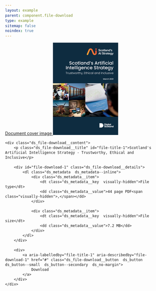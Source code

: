 ```yaml
---
layout: example
parent: component.file-download
type: example
sitemap: false
noindex: true
---
```

<div class="ds_file-download">
    <div class="ds_file-download__thumbnail">
        <a data-button="document-cover" class="ds_file-download__thumbnail-link" aria-hidden="true" tabindex="-1" href="#">
            <span class="visually-hidden">Document cover image</span>
            <img class="ds_file-download__thumbnail-image" src="/assets/images/graphics/ai-publication-cover.png" alt="">
        </a>
    </div>

    <div class="ds_file-download__content">
        <p class="ds_file-download__title" id="file-title-1">Scotland's Artificial Intelligence Strategy - Trustworthy, Ethical and Inclusive</p>

        <div id="file-download-1" class="ds_file-download__details">
            <dl class="ds_metadata  ds_metadata--inline">
                <div class="ds_metadata__item">
                    <dt class="ds_metadata__key  visually-hidden">File type</dt>
                    <dd class="ds_metadata__value">44 page PDF<span class="visually-hidden">,</span></dd>
                </div>

                <div class="ds_metadata__item">
                    <dt class="ds_metadata__key  visually-hidden">File size</dt>
                    <dd class="ds_metadata__value">7.2 MB</dd>
                </div>
            </dl>
        </div>

        <div>
            <a aria-labelledby="file-title-1" aria-describedby="file-download-1" href="#" class="ds_file-download__button  ds_button  ds_button--small  ds_button--secondary  ds_no-margin">
                Download
            </a>
        </div>
    </div>
</div>
